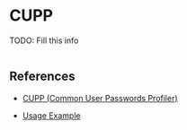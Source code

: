 # CUPP

TODO: Fill this info

```

```

## References

- [CUPP (Common User Passwords Profiler)](https://github.com/Mebus/cupp)

- [Usage Example](https://en.kali.tools/?p=1305)
